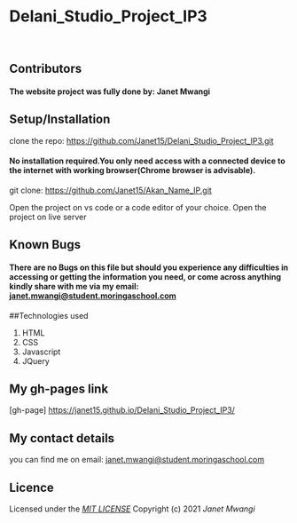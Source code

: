 # Delani_Studio_Project_IP3
​
## **Contributors**
#### The website project was fully done by: **Janet Mwangi**

## **Setup/Installation**
clone the repo: https://github.com/Janet15/Delani_Studio_Project_IP3.git
#### No installation required.You only need access with a connected device to the internet with working browser(Chrome browser is advisable).
git clone: 
https://github.com/Janet15/Akan_Name_IP.git

Open the project on vs code or a code editor of your choice.
Open the project on live server


##  **Known Bugs**
#### There are no Bugs on this file but should you experience any difficulties in accessing or getting the information you need, or come across anything kindly share with me via my email: janet.mwangi@student.moringaschool.com

##Technologies used
1. HTML
2. CSS
3. Javascript
4. JQuery
## My gh-pages link

[gh-page]  https://janet15.github.io/Delani_Studio_Project_IP3/

## My contact details
you can find me on email: janet.mwangi@student.moringaschool.com
## Licence
Licensed under the *[MIT LICENSE](License.txt)*
Copyright (c) 2021 *Janet Mwangi*